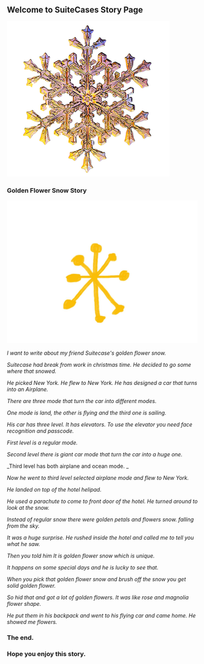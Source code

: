 ## Welcome to SuiteCases Story Page
![SnowGold](snowflower2.png)

### Golden Flower Snow Story


![Golden Flake](snowflake.jpg)


_I want to write about my  friend Suitecase's golden  flower snow._

_Suitecase had break from work in christmas time. He decided to go some where that snowed._ 

_He picked New York. He flew to New York. He has designed a car that turns into an Airplane._

_There are three mode that turn the car into different modes._

_One mode is land, the other is flying and the third one is sailing._

_His car has three level. It has elevators.
To use the elevator you need face recognition and passcode._

_First level is a regular mode._ 

_Second level  there is giant car mode that turn the car into a huge one._

_Third level has both airplane and ocean mode. _

_Now he went to third level selected airplane mode and flew to New York._ 

_He landed on top of the hotel helipad._ 

_He used a parachute to come to front door of the hotel._ 
_He turned around to look at the snow._

_Instead of regular snow there were golden petals and flowers snow. falling from the sky._

_It was a huge surprise. He rushed inside the hotel and called me to tell you what he  saw._

_Then you told him It is golden flower snow which is unique._ 

_It happens on some special days and he is lucky to see that._ 

_When you pick that golden flower snow and brush  off the snow you get solid golden flower._ 

_So hid that and got a lot of golden flowers. It was like rose and magnolia flower shape._

_He put them in his backpack and went to his flying car and came home. 
He showed me flowers._



### The end. 


### Hope you enjoy this story. 
